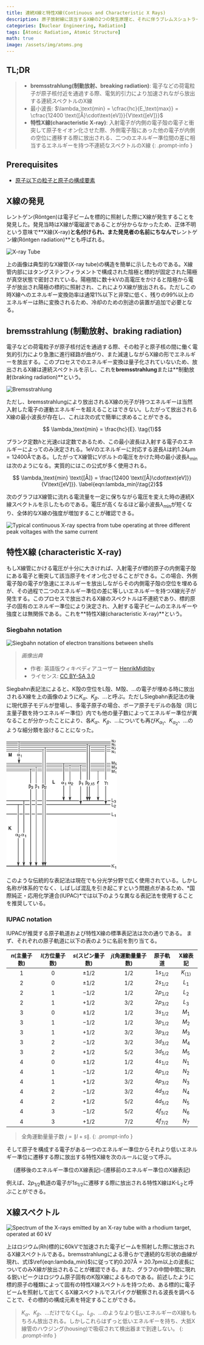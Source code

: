 ```yaml
---
title: 連続X線と特性X線(Continuous and Characteristic X Rays)
description: 原子放射線に該当するX線の2つの発生原理と、それに伴うブレムスシュトラールング及び特性X線のそれぞれの特徴について学ぶ。
categories: [Nuclear Engineering, Radiation]
tags: [Atomic Radiation, Atomic Structure]
math: true
image: /assets/img/atoms.png
---
```

## TL;DR
> - **bremsstrahlung(制動放射、breaking radiation)**: 電子などの荷電粒子が原子核付近を通過する際、電気的引力により加速されながら放出する連続スペクトルのX線
> - 最小波長: $\lambda_\text{min} = \cfrac{hc}{E_\text{max}} = \cfrac{12400 \text{[Å}\cdot\text{eV]}}{V\text{[eV]}}$
> - **特性X線(characteristic X-ray)**: 入射電子が内側の電子殻の電子と衝突して原子をイオン化させた際、外側電子殻にあった他の電子が内側の空位に遷移する際に放出される、二つのエネルギー準位間の差に相当するエネルギーを持つ不連続なスペクトルのX線
{: .prompt-info }

## Prerequisites
- [原子以下の粒子と原子の構成要素](/posts/constituents-of-an-atom/)

## X線の発見
レントゲン(Röntgen)は電子ビームを標的に照射した際にX線が発生することを発見した。発見当時はX線が電磁波であることが分からなかったため、正体不明という意味で**X線(X-ray)**と名付けられ、また発見者の名前にちなんで**レントゲン線(Röntgen radiation)**とも呼ばれる。

![X-ray Tube](https://upload.wikimedia.org/wikipedia/commons/7/72/WaterCooledXrayTube.svg)

上の画像は典型的なX線管(X-ray tube)の構造を簡単に示したものである。X線管内部にはタングステンフィラメントで構成された陰極と標的が固定された陽極が真空状態で密封されている。陽極間に数十kVの高電圧をかけると陰極から電子が放出され陽極の標的に照射され、これによりX線が放出される。ただしこの時X線へのエネルギー変換効率は通常1%以下と非常に低く、残りの99%以上のエネルギーは熱に変換されるため、冷却のための別途の装置が追加で必要となる。

## bremsstrahlung (制動放射、braking radiation)
電子などの荷電粒子が原子核付近を通過する際、その粒子と原子核の間に働く電気的引力により急激に進行経路が曲がり、また減速しながらX線の形でエネルギーを放出する。このプロセスでのエネルギー変換は量子化されていないため、放出されるX線は連続スペクトルを示し、これを**bremsstrahlung**または**制動放射(braking radiation)**という。

![Bremsstrahlung](https://upload.wikimedia.org/wikipedia/commons/1/1e/Bremsstrahlung.svg)

ただし、bremsstrahlungにより放出されるX線の光子が持つエネルギーは当然入射した電子の運動エネルギーを超えることはできない。したがって放出されるX線の最小波長が存在し、これは次の式で簡単に求めることができる。

$$ \lambda_\text{min} = \frac{hc}{E}. \tag{1}$$

プランク定数$h$と光速$c$は定数であるため、この最小波長は入射する電子のエネルギーによってのみ決定される。$1\text{eV}$のエネルギーに対応する波長$\lambda$は約$1.24 \mu\text{m}=12400\text{Å}$である。したがってX線管に$V$ボルトの電圧をかけた時の最小波長$\lambda_\text{min}$は次のようになる。実質的にはこの公式が多く使用される。

$$ \lambda_\text{min} \text{[Å]} = \frac{12400 \text{[Å}\cdot\text{eV]}}{V\text{[eV]}}. \label{eqn:lambda_min}\tag{2}$$

次のグラフはX線管に流れる電流量を一定に保ちながら電圧を変えた時の連続X線スペクトルを示したものである。電圧が高くなるほど最小波長$\lambda_{\text{min}}$が短くなり、全体的なX線の強度が増加することが確認できる。

![Typical continuous X-ray spectra from tube operating
at three different peak voltages with the same current](/assets/img/continuous-and-characteristic-x-rays/bremsstrahlung.png)

## 特性X線 (characteristic X-ray)
もしX線管にかける電圧が十分に大きければ、入射電子が標的原子の内側電子殻にある電子と衝突して該当原子をイオン化させることができる。この場合、外側電子殻の電子が急速にエネルギーを放出しながらその内側電子殻の空位を埋めるが、その過程で二つのエネルギー準位の差に等しいエネルギーを持つX線光子が発生する。このプロセスで放出されるX線のスペクトルは不連続であり、標的原子の固有のエネルギー準位により決定され、入射する電子ビームのエネルギーや強度とは無関係である。これを**特性X線(characteristic X-ray)**という。

### Siegbahn notation

![Siegbahn notation of electron transitions between shells](https://upload.wikimedia.org/wikipedia/commons/f/f6/CharacteristicRadiation.svg)
> *画像出典*
> - 作者: 英語版ウィキペディアユーザー [HenrikMidtiby](https://en.wikipedia.org/wiki/User:HenrikMidtiby)
> - ライセンス: [CC BY-SA 3.0](https://creativecommons.org/licenses/by-sa/3.0/)

Siegbahn表記法によると、K殻の空位をL殻、M殻、...の電子が埋める時に放出されるX線を上の画像のように$K_\alpha$、$K_\beta$、...と呼ぶ。ただしSiegbahn表記法の後に現代原子モデルが登場し、多電子原子の場合、ボーア原子モデルの各殻（同じ主量子数を持つエネルギー準位）内でも他の量子数によってエネルギー準位が異なることが分かったことにより、各$K_\alpha$、$K_\beta$、...についても再び$K_{\alpha_1}$、$K_{\alpha_2}$、...のような細分類を設けることになった。

![Siegbahn notation](/assets/img/continuous-and-characteristic-x-rays/siegbahn-notation.png)

このような伝統的な表記法は現在でも分光学分野で広く使用されている。しかし名称が体系的でなく、しばしば混乱を引き起こすという問題点があるため、*国際純正・応用化学連合(IUPAC)*では以下のような異なる表記法を使用することを推奨している。

### IUPAC notation
IUPACが推奨する原子軌道および特性X線の標準表記法は次の通りである。
まず、それぞれの原子軌道に以下の表のように名前を割り当てる。

| $n$(主量子数) | $l$(方位量子数) | $s$(スピン量子数) | $j$(角運動量量子数) | 原子軌道 | X線表記 |
| :---: | :---: | :---: | :---: | :---: | :---: |
| $1$ | $0$ | $\pm1/2$ | $1/2$ | $1s_{1/2}$ | $K_{(1)}$ |
| $2$ | $0$ | $\pm1/2$ | $1/2$ | $2s_{1/2}$ | $L_1$ |
| $2$ | $1$ | $-1/2$ | $1/2$ | $2p_{1/2}$ | $L_2$ |
| $2$ | $1$ | $+1/2$ | $3/2$ | $2p_{3/2}$ | $L_3$ |
| $3$ | $0$ | $\pm1/2$ | $1/2$ | $3s_{1/2}$ | $M_1$ |
| $3$ | $1$ | $-1/2$ | $1/2$ | $3p_{1/2}$ | $M_2$ |
| $3$ | $1$ | $+1/2$ | $3/2$ | $3p_{3/2}$ | $M_3$ |
| $3$ | $2$ | $-1/2$ | $3/2$ | $3d_{3/2}$ | $M_4$ |
| $3$ | $2$ | $+1/2$ | $5/2$ | $3d_{5/2}$ | $M_5$ |
| $4$ | $0$ | $\pm1/2$ | $1/2$ | $4s_{1/2}$ | $N_1$ |
| $4$ | $1$ | $-1/2$ | $1/2$ | $4p_{1/2}$ | $N_2$ |
| $4$ | $1$ | $+1/2$ | $3/2$ | $4p_{3/2}$ | $N_3$ |
| $4$ | $2$ | $-1/2$ | $3/2$ | $4d_{3/2}$ | $N_4$ |
| $4$ | $2$ | $+1/2$ | $5/2$ | $4d_{5/2}$ | $N_5$ |
| $4$ | $3$ | $-1/2$ | $5/2$ | $4f_{5/2}$ | $N_6$ |
| $4$ | $3$ | $+1/2$ | $7/2$ | $4f_{7/2}$ | $N_7$ |

> 全角運動量量子数 $j=\|l+s\|$.
{: .prompt-info }

そして原子を構成する電子がある一つのエネルギー準位からそれより低いエネルギー準位に遷移する際に放出する特性X線を次のルールに従って呼ぶ。

$$ \text{(遷移後のエネルギー準位のX線表記)-(遷移前のエネルギー準位のX線表記)} $$

例えば、$2p_{1/2}$軌道の電子が$1s_{1/2}$に遷移する際に放出される特性X線は$\text{K-L}_2$と呼ぶことができる。

## X線スペクトル

![Spectrum of the X-rays emitted by an X-ray tube with a rhodium target, operated at 60 kV](https://upload.wikimedia.org/wikipedia/commons/2/23/TubeSpectrum-en.svg)

上はロジウム(Rh)標的に60kVで加速された電子ビームを照射した際に放出されるX線スペクトルである。bremsstrahlungによる滑らかで連続的な形状の曲線が現れ、式($\ref{eqn:lambda_min}$)に従って約$0.207\text{Å} = 20.7\text{pm}$以上の波長についてのみX線が放出されることが確認できる。また、グラフの中間中間に現れる鋭いピークはロジウム原子固有のK殻X線によるものである。前述したように標的原子の種類によって固有の特性X線スペクトルを持つため、ある標的に電子ビームを照射して出てくるX線スペクトルでスパイクが観察される波長を調べることで、その標的の構成元素を特定することができる。

> $K_\alpha、K_\beta、\dots$だけでなく$L_\alpha、L_\beta、\dots$のようなより低いエネルギーのX線ももちろん放出される。しかしこれらはずっと低いエネルギーを持ち、大抵X線管のハウジング(housing)で吸収されて検出器まで到達しない。
{: .prompt-info }
